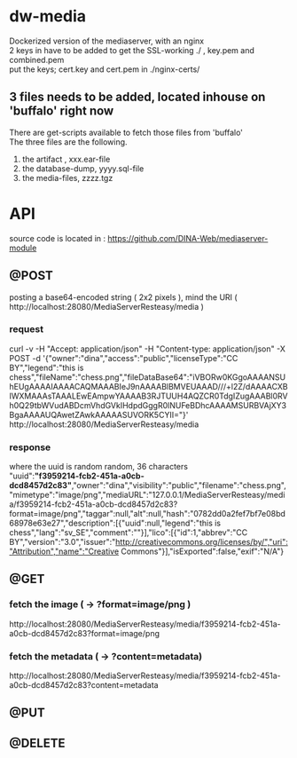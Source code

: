 # dw-media
Dockerized version of the mediaserver, with an nginx <br>
2 keys in have to be added to get the SSL-working ./ , key.pem and combined.pem <br>
put the keys; cert.key and cert.pem in ./nginx-certs/ <br>

## 3 files needs to be added, located inhouse on 'buffalo' right now
There are get-scripts available to fetch those files from 'buffalo' <br>
The three files are the following.

1. the artifact , xxx.ear-file
2. the database-dump, yyyy.sql-file
3. the media-files, zzzz.tgz


# API
source code is located in : https://github.com/DINA-Web/mediaserver-module

## @POST
posting a base64-encoded string ( 2x2 pixels ), mind the URI ( http://localhost:28080/MediaServerResteasy/media ) <br>

### request 
curl -v -H "Accept: application/json" -H "Content-type: application/json" -X POST -d  '{"owner":"dina","access":"public","licenseType":"CC BY","legend":"this is chess","fileName":"chess.png","fileDataBase64":"iVBORw0KGgoAAAANSUhEUgAAAAIAAAACAQMAAABIeJ9nAAAABlBMVEUAAAD///+l2Z/dAAAACXBIWXMAAAsTAAALEwEAmpwYAAAAB3RJTUUH4AQZCR0TdgIZugAAABl0RVh0Q29tbWVudABDcmVhdGVkIHdpdGggR0lNUFeBDhcAAAAMSURBVAjXY3BgaAAAAUQAwetZAwkAAAAASUVORK5CYII="}' http://localhost:28080/MediaServerResteasy/media  <br>

### response 
where the uuid is random random, 36 characters <br>
"uuid":**"f3959214-fcb2-451a-a0cb-dcd8457d2c83"**,"owner":"dina","visibility":"public","filename":"chess.png","mimetype":"image/png","mediaURL":"127.0.0.1/MediaServerResteasy/media/f3959214-fcb2-451a-a0cb-dcd8457d2c83?format=image/png","taggar":null,"alt":null,"hash":"0782dd0a2fef7bf7e08bd68978e63e27","description":[{"uuid":null,"legend":"this is chess","lang":"sv_SE","comment":""}],"lico":[{"id":1,"abbrev":"CC BY","version":"3.0","issuer":"http://creativecommons.org/licenses/by/","uri":"Attribution","name":"Creative Commons"}],"isExported":false,"exif":"N/A"} <br>

## @GET

### fetch the image ( -> ?format=image/png )
http://localhost:28080/MediaServerResteasy/media/f3959214-fcb2-451a-a0cb-dcd8457d2c83?format=image/png <br>

### fetch the metadata ( -> ?content=metadata)
http://localhost:28080/MediaServerResteasy/media/f3959214-fcb2-451a-a0cb-dcd8457d2c83?content=metadata <br>

## @PUT

## @DELETE


